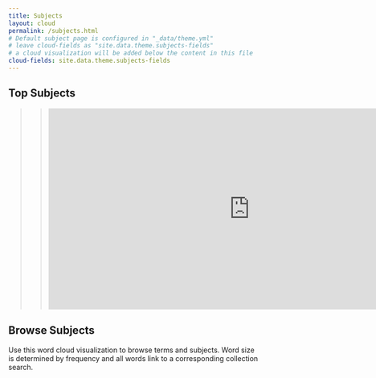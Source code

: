 ```yaml
---
title: Subjects
layout: cloud
permalink: /subjects.html
# Default subject page is configured in "_data/theme.yml"
# leave cloud-fields as "site.data.theme.subjects-fields"
# a cloud visualization will be added below the content in this file
cloud-fields: site.data.theme.subjects-fields
---
```

## Top Subjects
>> <iframe title="Top Subjects" aria-label="Column Chart" id="datawrapper-chart-C2t4v" src="https://datawrapper.dwcdn.net/C2t4v/1/" scrolling="no" frameborder="0" style="border: none;" width="800" height="400" data-external="1"></iframe>


## Browse Subjects

Use this word cloud visualization to browse terms and subjects.
Word size is determined by frequency and all words link to a corresponding collection search.
